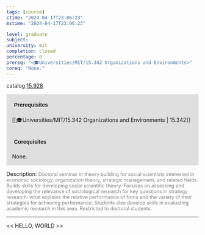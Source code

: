 ```yaml
---
tags: [course]
ctime: "2024-04-17T23:06:23"
mstime: "2024-04-17T23:06:23"

level: graduate
subject: 
university: mit
completion: closed
percentage: 0
prereq: "<🎓Universities/MIT/15.342 Organizations and Environments>"
coreq: "None."
---
```


catalog [15.928](http://student.mit.edu/catalog/m15c.html#15.928)

<span style="display: block; padding: 15px; background-color: rgb(100, 100, 100, 0.2);"><font id="m_prereq1324_0" style="display: block; font-family: Arial, sans-serif; font-weight: bold; padding: 5px">Prerequisites</font><br><span id="prereq1324_0">[[🎓Universities/MIT/15.342 Organizations and Environments | 15.342]]</span></span>
<span style="display: block; padding: 15px; background-color: rgb(100, 100, 100, 0.2);"><font id="m_coreq1324_0" style="display: block; font-family: Arial, sans-serif; font-weight: bold; padding: 5px">Corequisites</font><br><span id="coreq1324_0">None.</span></span>

<font style="">Description:</font>
<font style="color: grey; font-size: 0.8rem;">Doctoral seminar in theory building for social scientists interested in economic sociology, organization theory, strategic management, and related fields. Builds skills for developing social scientific theory. Focuses on assessing and developing the relevance of sociological research for key questions in strategy research: what explains the relative performance of firms and the variety of their strategies for achieving performance. Students also develop skills in evaluating academic research in this area. Restricted to doctoral students.</font>



---

<< HELLO, WORLD >>
